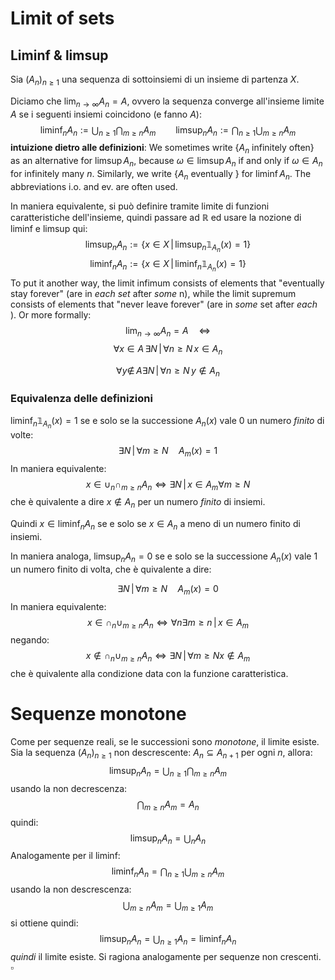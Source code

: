 # Limit of sets
## Liminf & limsup
Sia $(A_n)_{n\geq 1}$ una sequenza di sottoinsiemi di un insieme di partenza $X$.

Diciamo che $\lim_{n\to\infty} A_n = A$, ovvero la sequenza converge all'insieme limite $A$ se i seguenti insiemi coincidono (e fanno $A$):
$$
\liminf_n A_n := \bigcup_{n\geq 1} \bigcap_{m \geq n} A_m  \qquad \limsup_n A_n := \bigcap _{n\geq 1} \bigcup_{m\geq n} A_m
$$
**intuizione dietro alle definizioni**:
We sometimes write $\{A_n \text{ infinitely often} \}$ as an alternative for $\limsup A_n$, because $ω \in  \limsup A_n$ if and only if $\omega \in A_n$ for infinitely many $n$. Similarly, we write $\{A_n \text{ eventually }\}$ for $\liminf A_n$. The abbreviations i.o. and ev. are often used.

In maniera equivalente, si può definire tramite limite di funzioni caratteristiche dell'insieme, quindi passare ad $\mathbb{R}$ ed usare la nozione di liminf e limsup qui:
$$
\limsup_n A_n := \{x \in X \,\vert\, \limsup_n \mathbb{1}_{A_n}(x) = 1\}
$$
$$
\liminf_n A_n := \{x \in X \,\vert\, \liminf_n \mathbb{1}_{A_n}(x) = 1\}
$$
To put it another way, the limit infimum consists of elements that "eventually stay forever" (are in _each set_ after  _some_ n), while the limit supremum consists of elements that "never leave forever" (are in _some_ set after _each_ <math>n</math>). Or more formally:
$$
\lim_{n\to\infty}A_n = A \quad \iff
$$
$$
\forall x \in A\, \exists N \,\vert\, \forall n \geq N\, x \in A_n
$$

$$
\forall y \notin \,A \exists N \,\vert\, \forall n \geq N\, y \notin A_n
$$
### Equivalenza delle definizioni
 $\liminf_n \mathbb{1}_{A_n}(x) = 1$ se e solo se la successione $A_n(x)$ vale $0$ un numero _finito_ di volte:
$$
\exists N \,\vert\, \forall m \geq N \quad A_m(x) = 1
$$
In maniera equivalente:
$$
x \in \cup_n \cap_{m\geq n} A_n \iff \exists N \,\vert\, x \in A_m \forall m \geq N 
$$
che è quivalente a dire $x \notin A_n$ per un numero _finito_ di insiemi.

Quindi $x \in \liminf_n A_n$ se e solo se $x \in A_n$ a meno di un numero finito di insiemi.

In maniera analoga, $\limsup_n A_n = 0$ se e solo se la successione $A_n(x)$ vale $1$ un numero finito di volta, che è quivalente a dire:

$$
\exists N \,\vert\, \forall m \geq N \quad A_m(x) = 0
$$
In maniera equivalente:
$$
x \in \cap_n \cup_{m\geq n} A_n \iff \forall n \exists m \geq n \,\vert\, x \in A_m
$$
negando:
$$
x \notin \cap_n \cup_{m\geq n} A_n \iff  \exists N \,\vert\, \forall m \geq N x \notin A_m
$$
che è quivalente alla condizione data con la funzione caratteristica.

# Sequenze monotone
Come per sequenze reali, se le successioni sono _monotone_, il limite esiste.
Sia la sequenza $(A_n)_{n\geq 1}$ non descrescente: $A_n\subseteq A_{n+1}$ per ogni $n$, allora:
$$
\limsup_n A_n = \bigcup_{n\geq 1} \bigcap_{m \geq n} A_m
$$
usando la non decrescenza:
$$
\bigcap_{m\geq n} A_m = A_n
$$
quindi:
$$
\limsup_n A_n = \bigcup_n A_n
$$
Analogamente per il liminf:
$$
\liminf_n A_n = \bigcap _{n\geq 1} \bigcup_{m\geq n} A_m
$$
usando la non descrescenza:
$$
\bigcup_{m\geq n} A_m = \bigcup_{m\geq 1} A_m
$$
si ottiene quindi:
$$
\limsup_n A_n = \bigcup_{n\geq 1} A_n = \liminf_n A_n
$$
_quindi_ il limite esiste. Si ragiona analogamente per sequenze non crescenti. $\square$
